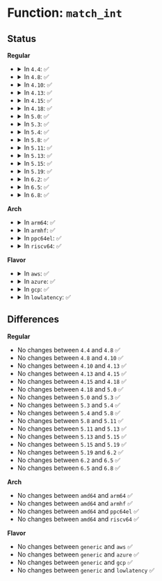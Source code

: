 # Function: <code>match_int</code>

## Status
<b>Regular</b>
<ul>
<li>
<details>
<summary>In <code>4.4</code>: ✅</summary>

```c
int match_int(substring_t *s, int *result);
```

**Collision:** Unique Global

**Inline:** No

**Transformation:** False

**Instances:**

```
In lib/parser.c (ffffffff813f84d0)
Location: lib/parser.c:163
Inline: False
Direct callers:
  - fs/proc/root.c:proc_parse_options
  - fs/proc/root.c:proc_parse_options
  - fs/devpts/inode.c:parse_mount_options
  - fs/devpts/inode.c:parse_mount_options
  - fs/devpts/inode.c:parse_mount_options
  - fs/ext4/super.c:handle_mount_opt
  - fs/fat/inode.c:parse_options
  - fs/fat/inode.c:parse_options
  - fs/fat/inode.c:parse_options
  - fs/fat/inode.c:parse_options
  - fs/fuse/inode.c:fuse_fill_super
  - fs/fuse/inode.c:fuse_fill_super
  - fs/fuse/inode.c:fuse_fill_super
  - fs/debugfs/inode.c:debugfs_parse_options
  - fs/debugfs/inode.c:debugfs_parse_options
  - fs/tracefs/inode.c:tracefs_parse_options
  - fs/tracefs/inode.c:tracefs_parse_options
  - fs/pstore/inode.c:parse_options
```
**Symbols:**

```
ffffffff813f84d0-ffffffff813f84dd: match_int (STB_GLOBAL)
```
</details>
</li>
<li>
<details>
<summary>In <code>4.8</code>: ✅</summary>

```c
int match_int(substring_t *s, int *result);
```

**Collision:** Unique Global

**Inline:** No

**Transformation:** False

**Instances:**

```
In lib/parser.c (ffffffff8143f370)
Location: lib/parser.c:163
Inline: False
Direct callers:
  - fs/proc/root.c:proc_parse_options
  - fs/proc/root.c:proc_parse_options
  - fs/devpts/inode.c:parse_mount_options
  - fs/devpts/inode.c:parse_mount_options
  - fs/devpts/inode.c:parse_mount_options
  - fs/ext4/super.c:handle_mount_opt
  - fs/fat/inode.c:parse_options
  - fs/fat/inode.c:parse_options
  - fs/fat/inode.c:parse_options
  - fs/fat/inode.c:parse_options
  - fs/fuse/inode.c:fuse_fill_super
  - fs/fuse/inode.c:fuse_fill_super
  - fs/fuse/inode.c:fuse_fill_super
  - fs/debugfs/inode.c:debugfs_parse_options
  - fs/debugfs/inode.c:debugfs_parse_options
  - fs/tracefs/inode.c:tracefs_parse_options
  - fs/tracefs/inode.c:tracefs_parse_options
  - fs/pstore/inode.c:parse_options
```
**Symbols:**

```
ffffffff8143f370-ffffffff8143f37d: match_int (STB_GLOBAL)
```
</details>
</li>
<li>
<details>
<summary>In <code>4.10</code>: ✅</summary>

```c
int match_int(substring_t *s, int *result);
```

**Collision:** Unique Global

**Inline:** No

**Transformation:** False

**Instances:**

```
In lib/parser.c (ffffffff8145c3c0)
Location: lib/parser.c:193
Inline: False
Direct callers:
  - fs/proc/root.c:proc_parse_options
  - fs/proc/root.c:proc_parse_options
  - fs/devpts/inode.c:parse_mount_options
  - fs/devpts/inode.c:parse_mount_options
  - fs/devpts/inode.c:parse_mount_options
  - fs/ext4/super.c:handle_mount_opt
  - fs/fat/inode.c:parse_options
  - fs/fat/inode.c:parse_options
  - fs/fat/inode.c:parse_options
  - fs/fat/inode.c:parse_options
  - fs/fuse/inode.c:fuse_fill_super
  - fs/fuse/inode.c:fuse_fill_super
  - fs/fuse/inode.c:fuse_fill_super
  - fs/debugfs/inode.c:debugfs_parse_options
  - fs/debugfs/inode.c:debugfs_parse_options
  - fs/tracefs/inode.c:tracefs_parse_options
  - fs/tracefs/inode.c:tracefs_parse_options
  - fs/pstore/inode.c:parse_options
```
**Symbols:**

```
ffffffff8145c3c0-ffffffff8145c3cd: match_int (STB_GLOBAL)
```
</details>
</li>
<li>
<details>
<summary>In <code>4.13</code>: ✅</summary>

```c
int match_int(substring_t *s, int *result);
```

**Collision:** Unique Global

**Inline:** No

**Transformation:** False

**Instances:**

```
In lib/parser.c (ffffffff81461890)
Location: lib/parser.c:193
Inline: False
Direct callers:
  - kernel/cgroup/rdma.c:rdmacg_resource_set_max
  - fs/proc/root.c:proc_parse_options
  - fs/proc/root.c:proc_parse_options
  - fs/devpts/inode.c:parse_mount_options
  - fs/devpts/inode.c:parse_mount_options
  - fs/devpts/inode.c:parse_mount_options
  - fs/ext4/super.c:handle_mount_opt
  - fs/fat/inode.c:parse_options
  - fs/fat/inode.c:parse_options
  - fs/fat/inode.c:parse_options
  - fs/fat/inode.c:parse_options
  - fs/fuse/inode.c:fuse_fill_super
  - fs/fuse/inode.c:fuse_fill_super
  - fs/fuse/inode.c:fuse_fill_super
  - fs/debugfs/inode.c:debugfs_parse_options
  - fs/debugfs/inode.c:debugfs_parse_options
  - fs/tracefs/inode.c:tracefs_parse_options
  - fs/tracefs/inode.c:tracefs_parse_options
  - fs/pstore/inode.c:parse_options
```
**Symbols:**

```
ffffffff81461890-ffffffff8146189d: match_int (STB_GLOBAL)
```
</details>
</li>
<li>
<details>
<summary>In <code>4.15</code>: ✅</summary>

```c
int match_int(substring_t *s, int *result);
```

**Collision:** Unique Global

**Inline:** No

**Transformation:** False

**Instances:**

```
In lib/parser.c (ffffffff8148d790)
Location: lib/parser.c:193
Inline: False
Direct callers:
  - kernel/cgroup/rdma.c:rdmacg_resource_set_max
  - fs/proc/root.c:proc_parse_options
  - fs/proc/root.c:proc_parse_options
  - fs/devpts/inode.c:parse_mount_options
  - fs/devpts/inode.c:parse_mount_options
  - fs/devpts/inode.c:parse_mount_options
  - fs/ext4/super.c:handle_mount_opt
  - fs/fat/inode.c:parse_options
  - fs/fat/inode.c:parse_options
  - fs/fat/inode.c:parse_options
  - fs/fat/inode.c:parse_options
  - fs/fuse/inode.c:fuse_fill_super
  - fs/fuse/inode.c:fuse_fill_super
  - fs/fuse/inode.c:fuse_fill_super
  - fs/debugfs/inode.c:debugfs_parse_options
  - fs/debugfs/inode.c:debugfs_parse_options
  - fs/tracefs/inode.c:tracefs_parse_options
  - fs/tracefs/inode.c:tracefs_parse_options
  - fs/pstore/inode.c:parse_options
```
**Symbols:**

```
ffffffff8148d790-ffffffff8148d79d: match_int (STB_GLOBAL)
```
</details>
</li>
<li>
<details>
<summary>In <code>4.18</code>: ✅</summary>

```c
int match_int(substring_t *s, int *result);
```

**Collision:** Unique Global

**Inline:** No

**Transformation:** False

**Instances:**

```
In lib/parser.c (ffffffff814c24e0)
Location: lib/parser.c:193
Inline: False
Direct callers:
  - kernel/cgroup/rdma.c:rdmacg_resource_set_max
  - fs/proc/root.c:proc_parse_options
  - fs/proc/root.c:proc_parse_options
  - fs/devpts/inode.c:parse_mount_options
  - fs/devpts/inode.c:parse_mount_options
  - fs/devpts/inode.c:parse_mount_options
  - fs/ext4/super.c:handle_mount_opt
  - fs/fat/inode.c:parse_options
  - fs/fat/inode.c:parse_options
  - fs/fat/inode.c:parse_options
  - fs/fat/inode.c:parse_options
  - fs/fuse/inode.c:fuse_fill_super
  - fs/fuse/inode.c:fuse_fill_super
  - fs/fuse/inode.c:fuse_fill_super
  - fs/debugfs/inode.c:debugfs_parse_options
  - fs/debugfs/inode.c:debugfs_parse_options
  - fs/tracefs/inode.c:tracefs_parse_options
  - fs/tracefs/inode.c:tracefs_parse_options
  - fs/pstore/inode.c:parse_options
```
**Symbols:**

```
ffffffff814c24e0-ffffffff814c24f4: match_int (STB_GLOBAL)
```
</details>
</li>
<li>
<details>
<summary>In <code>5.0</code>: ✅</summary>

```c
int match_int(substring_t *s, int *result);
```

**Collision:** Unique Global

**Inline:** No

**Transformation:** False

**Instances:**

```
In lib/parser.c (ffffffff814d6ba0)
Location: lib/parser.c:187
Inline: False
Direct callers:
  - kernel/cgroup/rdma.c:rdmacg_resource_set_max
  - fs/proc/root.c:proc_parse_options
  - fs/proc/root.c:proc_parse_options
  - fs/devpts/inode.c:parse_mount_options
  - fs/devpts/inode.c:parse_mount_options
  - fs/devpts/inode.c:parse_mount_options
  - fs/ext4/super.c:handle_mount_opt
  - fs/fat/inode.c:parse_options
  - fs/fat/inode.c:parse_options
  - fs/fat/inode.c:parse_options
  - fs/fat/inode.c:parse_options
  - fs/fuse/inode.c:fuse_fill_super
  - fs/fuse/inode.c:fuse_fill_super
  - fs/fuse/inode.c:fuse_fill_super
  - fs/debugfs/inode.c:debugfs_parse_options
  - fs/debugfs/inode.c:debugfs_parse_options
  - fs/tracefs/inode.c:tracefs_parse_options
  - fs/tracefs/inode.c:tracefs_parse_options
  - fs/pstore/inode.c:parse_options
```
**Symbols:**

```
ffffffff814d6ba0-ffffffff814d6bb7: match_int (STB_GLOBAL)
```
</details>
</li>
<li>
<details>
<summary>In <code>5.3</code>: ✅</summary>

```c
int match_int(substring_t *s, int *result);
```

**Collision:** Unique Global

**Inline:** No

**Transformation:** False

**Instances:**

```
In lib/parser.c (ffffffff815029e0)
Location: lib/parser.c:185
Inline: False
Direct callers:
  - kernel/cgroup/rdma.c:rdmacg_resource_set_max
  - fs/devpts/inode.c:parse_mount_options
  - fs/devpts/inode.c:parse_mount_options
  - fs/devpts/inode.c:parse_mount_options
  - fs/ext4/super.c:handle_mount_opt
  - fs/fat/inode.c:parse_options
  - fs/fat/inode.c:parse_options
  - fs/fat/inode.c:parse_options
  - fs/fat/inode.c:parse_options
  - fs/unicode/utf8-core.c:utf8_parse_version
  - fs/unicode/utf8-core.c:utf8_parse_version
  - fs/unicode/utf8-core.c:utf8_parse_version
  - fs/fuse/inode.c:fuse_fill_super
  - fs/fuse/inode.c:fuse_fill_super
  - fs/fuse/inode.c:fuse_fill_super
  - fs/debugfs/inode.c:debugfs_parse_options
  - fs/debugfs/inode.c:debugfs_parse_options
  - fs/tracefs/inode.c:tracefs_parse_options
  - fs/tracefs/inode.c:tracefs_parse_options
  - fs/pstore/inode.c:parse_options
```
**Symbols:**

```
ffffffff815029e0-ffffffff815029f7: match_int (STB_GLOBAL)
```
</details>
</li>
<li>
<details>
<summary>In <code>5.4</code>: ✅</summary>

```c
int match_int(substring_t *s, int *result);
```

**Collision:** Unique Global

**Inline:** No

**Transformation:** False

**Instances:**

```
In lib/parser.c (ffffffff81520980)
Location: lib/parser.c:185
Inline: False
Direct callers:
  - kernel/cgroup/rdma.c:rdmacg_resource_set_max
  - fs/devpts/inode.c:parse_mount_options
  - fs/devpts/inode.c:parse_mount_options
  - fs/devpts/inode.c:parse_mount_options
  - fs/ext4/super.c:handle_mount_opt
  - fs/fat/inode.c:parse_options
  - fs/fat/inode.c:parse_options
  - fs/fat/inode.c:parse_options
  - fs/fat/inode.c:parse_options
  - fs/unicode/utf8-core.c:utf8_load
  - fs/unicode/utf8-core.c:utf8_load
  - fs/unicode/utf8-core.c:utf8_load
  - fs/debugfs/inode.c:debugfs_parse_options
  - fs/debugfs/inode.c:debugfs_parse_options
  - fs/tracefs/inode.c:tracefs_parse_options
  - fs/tracefs/inode.c:tracefs_parse_options
  - fs/pstore/inode.c:parse_options
```
**Symbols:**

```
ffffffff81520980-ffffffff81520997: match_int (STB_GLOBAL)
```
</details>
</li>
<li>
<details>
<summary>In <code>5.8</code>: ✅</summary>

```c
int match_int(substring_t *s, int *result);
```

**Collision:** Unique Global

**Inline:** No

**Transformation:** False

**Instances:**

```
In lib/parser.c (ffffffff81583be0)
Location: lib/parser.c:185
Inline: False
Direct callers:
  - kernel/cgroup/rdma.c:parse_resource
  - fs/devpts/inode.c:parse_mount_options
  - fs/devpts/inode.c:parse_mount_options
  - fs/devpts/inode.c:parse_mount_options
  - fs/ext4/super.c:handle_mount_opt
  - fs/fat/inode.c:parse_options
  - fs/fat/inode.c:parse_options
  - fs/fat/inode.c:parse_options
  - fs/fat/inode.c:parse_options
  - fs/unicode/utf8-core.c:utf8_load
  - fs/unicode/utf8-core.c:utf8_load
  - fs/unicode/utf8-core.c:utf8_load
  - fs/debugfs/inode.c:debugfs_parse_options
  - fs/debugfs/inode.c:debugfs_parse_options
  - fs/tracefs/inode.c:tracefs_parse_options
  - fs/tracefs/inode.c:tracefs_parse_options
  - fs/pstore/inode.c:parse_options
```
**Symbols:**

```
ffffffff81583be0-ffffffff81583bed: match_int (STB_GLOBAL)
```
</details>
</li>
<li>
<details>
<summary>In <code>5.11</code>: ✅</summary>

```c
int match_int(substring_t *s, int *result);
```

**Collision:** Unique Global

**Inline:** No

**Transformation:** False

**Instances:**

```
In lib/parser.c (ffffffff815a0a60)
Location: lib/parser.c:185
Inline: False
Direct callers:
  - kernel/cgroup/rdma.c:parse_resource
  - fs/devpts/inode.c:parse_mount_options
  - fs/devpts/inode.c:parse_mount_options
  - fs/devpts/inode.c:parse_mount_options
  - fs/ext4/super.c:handle_mount_opt
  - fs/fat/inode.c:parse_options
  - fs/fat/inode.c:parse_options
  - fs/fat/inode.c:parse_options
  - fs/fat/inode.c:parse_options
  - fs/unicode/utf8-core.c:utf8_load
  - fs/unicode/utf8-core.c:utf8_load
  - fs/unicode/utf8-core.c:utf8_load
  - fs/debugfs/inode.c:debugfs_parse_options
  - fs/debugfs/inode.c:debugfs_parse_options
  - fs/tracefs/inode.c:tracefs_parse_options
  - fs/tracefs/inode.c:tracefs_parse_options
  - fs/pstore/inode.c:parse_options
```
**Symbols:**

```
ffffffff815a0a60-ffffffff815a0a6d: match_int (STB_GLOBAL)
```
</details>
</li>
<li>
<details>
<summary>In <code>5.13</code>: ✅</summary>

```c
int match_int(substring_t *s, int *result);
```

**Collision:** Unique Global

**Inline:** No

**Transformation:** False

**Instances:**

```
In lib/parser.c (ffffffff815a78b0)
Location: lib/parser.c:190
Inline: False
Direct callers:
  - kernel/cgroup/rdma.c:rdmacg_parse_limits
  - fs/devpts/inode.c:parse_mount_options
  - fs/devpts/inode.c:parse_mount_options
  - fs/devpts/inode.c:parse_mount_options
  - fs/ext4/super.c:handle_mount_opt
  - fs/fat/inode.c:parse_options
  - fs/fat/inode.c:parse_options
  - fs/fat/inode.c:parse_options
  - fs/fat/inode.c:parse_options
  - fs/unicode/utf8-core.c:utf8_load
  - fs/unicode/utf8-core.c:utf8_load
  - fs/unicode/utf8-core.c:utf8_load
  - fs/debugfs/inode.c:debugfs_parse_options
  - fs/debugfs/inode.c:debugfs_parse_options
  - fs/tracefs/inode.c:tracefs_parse_options
  - fs/tracefs/inode.c:tracefs_parse_options
  - fs/pstore/inode.c:parse_options
```
**Symbols:**

```
ffffffff815a78b0-ffffffff815a78bd: match_int (STB_GLOBAL)
```
</details>
</li>
<li>
<details>
<summary>In <code>5.15</code>: ✅</summary>

```c
int match_int(substring_t *s, int *result);
```

**Collision:** Unique Global

**Inline:** No

**Transformation:** False

**Instances:**

```
In lib/parser.c (ffffffff816107f0)
Location: lib/parser.c:191
Inline: False
Direct callers:
  - kernel/cgroup/rdma.c:rdmacg_parse_limits
  - fs/devpts/inode.c:parse_mount_options
  - fs/devpts/inode.c:parse_mount_options
  - fs/devpts/inode.c:parse_mount_options
  - fs/ext4/super.c:handle_mount_opt
  - fs/fat/inode.c:parse_options
  - fs/fat/inode.c:parse_options
  - fs/fat/inode.c:parse_options
  - fs/fat/inode.c:parse_options
  - fs/unicode/utf8-core.c:utf8_load
  - fs/unicode/utf8-core.c:utf8_load
  - fs/unicode/utf8-core.c:utf8_load
  - fs/debugfs/inode.c:debugfs_parse_options
  - fs/debugfs/inode.c:debugfs_parse_options
  - fs/tracefs/inode.c:tracefs_parse_options
  - fs/tracefs/inode.c:tracefs_parse_options
  - fs/pstore/inode.c:parse_options
```
**Symbols:**

```
ffffffff816107f0-ffffffff816107fd: match_int (STB_GLOBAL)
```
</details>
</li>
<li>
<details>
<summary>In <code>5.19</code>: ✅</summary>

```c
int match_int(substring_t *s, int *result);
```

**Collision:** Unique Global

**Inline:** No

**Transformation:** False

**Instances:**

```
In lib/parser.c (ffffffff816dccb0)
Location: lib/parser.c:191
Inline: False
Direct callers:
  - kernel/cgroup/rdma.c:rdmacg_parse_limits
  - fs/devpts/inode.c:parse_mount_options
  - fs/devpts/inode.c:parse_mount_options
  - fs/devpts/inode.c:parse_mount_options
  - fs/fat/inode.c:parse_options
  - fs/fat/inode.c:parse_options
  - fs/fat/inode.c:parse_options
  - fs/fat/inode.c:parse_options
  - fs/debugfs/inode.c:debugfs_parse_options
  - fs/debugfs/inode.c:debugfs_parse_options
  - fs/tracefs/inode.c:tracefs_parse_options
  - fs/tracefs/inode.c:tracefs_parse_options
  - fs/pstore/inode.c:parse_options
```
**Symbols:**

```
ffffffff816dccb0-ffffffff816dccc7: match_int (STB_GLOBAL)
```
</details>
</li>
<li>
<details>
<summary>In <code>6.2</code>: ✅</summary>

```c
int match_int(substring_t *s, int *result);
```

**Collision:** Unique Global

**Inline:** No

**Transformation:** False

**Instances:**

```
In lib/parser.c (ffffffff817cc930)
Location: lib/parser.c:194
Inline: False
Direct callers:
  - kernel/cgroup/rdma.c:rdmacg_parse_limits
  - fs/devpts/inode.c:parse_mount_options
  - fs/devpts/inode.c:parse_mount_options
  - fs/devpts/inode.c:parse_mount_options
  - fs/fat/inode.c:parse_options
  - fs/fat/inode.c:parse_options
  - fs/fat/inode.c:parse_options
  - fs/fat/inode.c:parse_options
  - fs/debugfs/inode.c:debugfs_parse_options
  - fs/debugfs/inode.c:debugfs_parse_options
  - fs/tracefs/inode.c:tracefs_parse_options
  - fs/tracefs/inode.c:tracefs_parse_options
  - fs/pstore/inode.c:parse_options
```
**Symbols:**

```
ffffffff817cc930-ffffffff817cc947: match_int (STB_GLOBAL)
```
</details>
</li>
<li>
<details>
<summary>In <code>6.5</code>: ✅</summary>

```c
int match_int(substring_t *s, int *result);
```

**Collision:** Unique Global

**Inline:** No

**Transformation:** False

**Instances:**

```
In lib/parser.c (ffffffff8180ad40)
Location: lib/parser.c:194
Inline: False
Direct callers:
  - kernel/cgroup/rdma.c:parse_resource
  - fs/devpts/inode.c:parse_mount_options
  - fs/devpts/inode.c:parse_mount_options
  - fs/devpts/inode.c:parse_mount_options
  - fs/fat/inode.c:parse_options
  - fs/fat/inode.c:parse_options
  - fs/fat/inode.c:parse_options
  - fs/fat/inode.c:parse_options
  - fs/debugfs/inode.c:debugfs_parse_options
  - fs/debugfs/inode.c:debugfs_parse_options
  - fs/tracefs/inode.c:tracefs_parse_options
  - fs/tracefs/inode.c:tracefs_parse_options
  - fs/pstore/inode.c:parse_options
```
**Symbols:**

```
ffffffff8180ad40-ffffffff8180ad57: match_int (STB_GLOBAL)
```
</details>
</li>
<li>
<details>
<summary>In <code>6.8</code>: ✅</summary>

```c
int match_int(substring_t *s, int *result);
```

**Collision:** Unique Global

**Inline:** No

**Transformation:** False

**Instances:**

```
In lib/parser.c (ffffffff81851520)
Location: lib/parser.c:194
Inline: False
Direct callers:
  - kernel/cgroup/rdma.c:parse_resource
  - fs/devpts/inode.c:parse_mount_options
  - fs/devpts/inode.c:parse_mount_options
  - fs/devpts/inode.c:parse_mount_options
  - fs/fat/inode.c:parse_options
  - fs/fat/inode.c:parse_options
  - fs/fat/inode.c:parse_options
  - fs/fat/inode.c:parse_options
  - fs/debugfs/inode.c:debugfs_parse_options
  - fs/debugfs/inode.c:debugfs_parse_options
  - fs/tracefs/inode.c:tracefs_parse_options
  - fs/tracefs/inode.c:tracefs_parse_options
  - fs/pstore/inode.c:parse_options
```
**Symbols:**

```
ffffffff81851520-ffffffff81851537: match_int (STB_GLOBAL)
```
</details>
</li>
</ul>
<b>Arch</b>
<ul>
<li>
<details>
<summary>In <code>arm64</code>: ✅</summary>

```c
int match_int(substring_t *s, int *result);
```

**Collision:** Unique Global

**Inline:** No

**Transformation:** False

**Instances:**

```
In lib/parser.c (ffff800010629eb8)
Location: lib/parser.c:185
Inline: False
Direct callers:
  - kernel/cgroup/rdma.c:rdmacg_resource_set_max
  - fs/devpts/inode.c:parse_mount_options
  - fs/devpts/inode.c:parse_mount_options
  - fs/devpts/inode.c:parse_mount_options
  - fs/ext4/super.c:handle_mount_opt
  - fs/fat/inode.c:parse_options
  - fs/fat/inode.c:parse_options
  - fs/fat/inode.c:parse_options
  - fs/fat/inode.c:parse_options
  - fs/unicode/utf8-core.c:utf8_load
  - fs/unicode/utf8-core.c:utf8_load
  - fs/unicode/utf8-core.c:utf8_load
  - fs/debugfs/inode.c:debugfs_parse_options
  - fs/debugfs/inode.c:debugfs_parse_options
  - fs/tracefs/inode.c:tracefs_parse_options
  - fs/tracefs/inode.c:tracefs_parse_options
  - fs/pstore/inode.c:parse_options
```
**Symbols:**

```
ffff800010629eb8-ffff800010629ed8: match_int (STB_GLOBAL)
```
</details>
</li>
<li>
<details>
<summary>In <code>armhf</code>: ✅</summary>

```c
int match_int(substring_t *s, int *result);
```

**Collision:** Unique Global

**Inline:** No

**Transformation:** False

**Instances:**

```
In lib/parser.c (c07d1184)
Location: lib/parser.c:185
Inline: False
Direct callers:
  - kernel/cgroup/rdma.c:rdmacg_resource_set_max
  - fs/devpts/inode.c:parse_mount_options
  - fs/devpts/inode.c:parse_mount_options
  - fs/devpts/inode.c:parse_mount_options
  - fs/ext4/super.c:handle_mount_opt
  - fs/fat/inode.c:parse_options
  - fs/fat/inode.c:parse_options
  - fs/fat/inode.c:parse_options
  - fs/fat/inode.c:parse_options
  - fs/unicode/utf8-core.c:utf8_load
  - fs/unicode/utf8-core.c:utf8_load
  - fs/unicode/utf8-core.c:utf8_load
  - fs/debugfs/inode.c:debugfs_parse_options
  - fs/debugfs/inode.c:debugfs_parse_options
  - fs/tracefs/inode.c:tracefs_parse_options
  - fs/tracefs/inode.c:tracefs_parse_options
  - fs/pstore/inode.c:parse_options
```
**Symbols:**

```
c07d1184-c07d119c: match_int (STB_GLOBAL)
```
</details>
</li>
<li>
<details>
<summary>In <code>ppc64el</code>: ✅</summary>

```c
int match_int(substring_t *s, int *result);
```

**Collision:** Unique Global

**Inline:** No

**Transformation:** False

**Instances:**

```
In lib/parser.c (c0000000007cbc80)
Location: lib/parser.c:185
Inline: False
Direct callers:
  - kernel/cgroup/rdma.c:rdmacg_resource_set_max
  - fs/devpts/inode.c:parse_mount_options
  - fs/devpts/inode.c:parse_mount_options
  - fs/devpts/inode.c:parse_mount_options
  - fs/ext4/super.c:handle_mount_opt
  - fs/fat/inode.c:parse_options
  - fs/fat/inode.c:parse_options
  - fs/fat/inode.c:parse_options
  - fs/fat/inode.c:parse_options
  - fs/unicode/utf8-core.c:utf8_load
  - fs/unicode/utf8-core.c:utf8_load
  - fs/unicode/utf8-core.c:utf8_load
  - fs/debugfs/inode.c:debugfs_parse_options
  - fs/debugfs/inode.c:debugfs_parse_options
  - fs/tracefs/inode.c:tracefs_parse_options
  - fs/tracefs/inode.c:tracefs_parse_options
  - fs/pstore/inode.c:parse_options
```
**Symbols:**

```
c0000000007cbc80-c0000000007cbc9c: match_int (STB_GLOBAL)
```
</details>
</li>
<li>
<details>
<summary>In <code>riscv64</code>: ✅</summary>

```c
int match_int(substring_t *s, int *result);
```

**Collision:** Unique Global

**Inline:** No

**Transformation:** False

**Instances:**

```
In lib/parser.c (ffffffe00045a99c)
Location: lib/parser.c:185
Inline: False
Direct callers:
  - kernel/cgroup/rdma.c:rdmacg_resource_set_max
  - fs/devpts/inode.c:parse_mount_options
  - fs/devpts/inode.c:parse_mount_options
  - fs/devpts/inode.c:parse_mount_options
  - fs/ext4/super.c:handle_mount_opt
  - fs/fat/inode.c:parse_options
  - fs/fat/inode.c:parse_options
  - fs/fat/inode.c:parse_options
  - fs/fat/inode.c:parse_options
  - fs/unicode/utf8-core.c:utf8_load
  - fs/unicode/utf8-core.c:utf8_load
  - fs/unicode/utf8-core.c:utf8_load
  - fs/debugfs/inode.c:debugfs_parse_options
  - fs/debugfs/inode.c:debugfs_parse_options
  - fs/tracefs/inode.c:tracefs_parse_options
  - fs/tracefs/inode.c:tracefs_parse_options
  - fs/pstore/inode.c:parse_options
```
**Symbols:**

```
ffffffe00045a99c-ffffffe00045a9be: match_int (STB_GLOBAL)
```
</details>
</li>
</ul>
<b>Flavor</b>
<ul>
<li>
<details>
<summary>In <code>aws</code>: ✅</summary>

```c
int match_int(substring_t *s, int *result);
```

**Collision:** Unique Global

**Inline:** No

**Transformation:** False

**Instances:**

```
In lib/parser.c (ffffffff81518f60)
Location: lib/parser.c:185
Inline: False
Direct callers:
  - kernel/cgroup/rdma.c:rdmacg_resource_set_max
  - fs/devpts/inode.c:parse_mount_options
  - fs/devpts/inode.c:parse_mount_options
  - fs/devpts/inode.c:parse_mount_options
  - fs/ext4/super.c:handle_mount_opt
  - fs/fat/inode.c:parse_options
  - fs/fat/inode.c:parse_options
  - fs/fat/inode.c:parse_options
  - fs/fat/inode.c:parse_options
  - fs/unicode/utf8-core.c:utf8_load
  - fs/unicode/utf8-core.c:utf8_load
  - fs/unicode/utf8-core.c:utf8_load
  - fs/debugfs/inode.c:debugfs_parse_options
  - fs/debugfs/inode.c:debugfs_parse_options
  - fs/tracefs/inode.c:tracefs_parse_options
  - fs/tracefs/inode.c:tracefs_parse_options
  - fs/pstore/inode.c:parse_options
```
**Symbols:**

```
ffffffff81518f60-ffffffff81518f77: match_int (STB_GLOBAL)
```
</details>
</li>
<li>
<details>
<summary>In <code>azure</code>: ✅</summary>

```c
int match_int(substring_t *s, int *result);
```

**Collision:** Unique Global

**Inline:** No

**Transformation:** False

**Instances:**

```
In lib/parser.c (ffffffff81509260)
Location: lib/parser.c:185
Inline: False
Direct callers:
  - kernel/cgroup/rdma.c:rdmacg_resource_set_max
  - fs/devpts/inode.c:parse_mount_options
  - fs/devpts/inode.c:parse_mount_options
  - fs/devpts/inode.c:parse_mount_options
  - fs/ext4/super.c:handle_mount_opt
  - fs/fat/inode.c:parse_options
  - fs/fat/inode.c:parse_options
  - fs/fat/inode.c:parse_options
  - fs/fat/inode.c:parse_options
  - fs/unicode/utf8-core.c:utf8_load
  - fs/unicode/utf8-core.c:utf8_load
  - fs/unicode/utf8-core.c:utf8_load
  - fs/debugfs/inode.c:debugfs_parse_options
  - fs/debugfs/inode.c:debugfs_parse_options
  - fs/tracefs/inode.c:tracefs_parse_options
  - fs/tracefs/inode.c:tracefs_parse_options
  - fs/pstore/inode.c:parse_options
```
**Symbols:**

```
ffffffff81509260-ffffffff81509277: match_int (STB_GLOBAL)
```
</details>
</li>
<li>
<details>
<summary>In <code>gcp</code>: ✅</summary>

```c
int match_int(substring_t *s, int *result);
```

**Collision:** Unique Global

**Inline:** No

**Transformation:** False

**Instances:**

```
In lib/parser.c (ffffffff81514ff0)
Location: lib/parser.c:185
Inline: False
Direct callers:
  - kernel/cgroup/rdma.c:rdmacg_resource_set_max
  - fs/devpts/inode.c:parse_mount_options
  - fs/devpts/inode.c:parse_mount_options
  - fs/devpts/inode.c:parse_mount_options
  - fs/ext4/super.c:handle_mount_opt
  - fs/fat/inode.c:parse_options
  - fs/fat/inode.c:parse_options
  - fs/fat/inode.c:parse_options
  - fs/fat/inode.c:parse_options
  - fs/debugfs/inode.c:debugfs_parse_options
  - fs/debugfs/inode.c:debugfs_parse_options
  - fs/tracefs/inode.c:tracefs_parse_options
  - fs/tracefs/inode.c:tracefs_parse_options
  - fs/pstore/inode.c:parse_options
```
**Symbols:**

```
ffffffff81514ff0-ffffffff81515007: match_int (STB_GLOBAL)
```
</details>
</li>
<li>
<details>
<summary>In <code>lowlatency</code>: ✅</summary>

```c
int match_int(substring_t *s, int *result);
```

**Collision:** Unique Global

**Inline:** No

**Transformation:** False

**Instances:**

```
In lib/parser.c (ffffffff8152e760)
Location: lib/parser.c:185
Inline: False
Direct callers:
  - kernel/cgroup/rdma.c:rdmacg_resource_set_max
  - fs/devpts/inode.c:parse_mount_options
  - fs/devpts/inode.c:parse_mount_options
  - fs/devpts/inode.c:parse_mount_options
  - fs/ext4/super.c:handle_mount_opt
  - fs/fat/inode.c:parse_options
  - fs/fat/inode.c:parse_options
  - fs/fat/inode.c:parse_options
  - fs/fat/inode.c:parse_options
  - fs/unicode/utf8-core.c:utf8_load
  - fs/unicode/utf8-core.c:utf8_load
  - fs/unicode/utf8-core.c:utf8_load
  - fs/debugfs/inode.c:debugfs_parse_options
  - fs/debugfs/inode.c:debugfs_parse_options
  - fs/tracefs/inode.c:tracefs_parse_options
  - fs/tracefs/inode.c:tracefs_parse_options
  - fs/pstore/inode.c:parse_options
```
**Symbols:**

```
ffffffff8152e760-ffffffff8152e777: match_int (STB_GLOBAL)
```
</details>
</li>
</ul>

## Differences
<b>Regular</b>
<ul>
<li>
No changes between <code>4.4</code> and <code>4.8</code> ✅
</li>
<li>
No changes between <code>4.8</code> and <code>4.10</code> ✅
</li>
<li>
No changes between <code>4.10</code> and <code>4.13</code> ✅
</li>
<li>
No changes between <code>4.13</code> and <code>4.15</code> ✅
</li>
<li>
No changes between <code>4.15</code> and <code>4.18</code> ✅
</li>
<li>
No changes between <code>4.18</code> and <code>5.0</code> ✅
</li>
<li>
No changes between <code>5.0</code> and <code>5.3</code> ✅
</li>
<li>
No changes between <code>5.3</code> and <code>5.4</code> ✅
</li>
<li>
No changes between <code>5.4</code> and <code>5.8</code> ✅
</li>
<li>
No changes between <code>5.8</code> and <code>5.11</code> ✅
</li>
<li>
No changes between <code>5.11</code> and <code>5.13</code> ✅
</li>
<li>
No changes between <code>5.13</code> and <code>5.15</code> ✅
</li>
<li>
No changes between <code>5.15</code> and <code>5.19</code> ✅
</li>
<li>
No changes between <code>5.19</code> and <code>6.2</code> ✅
</li>
<li>
No changes between <code>6.2</code> and <code>6.5</code> ✅
</li>
<li>
No changes between <code>6.5</code> and <code>6.8</code> ✅
</li>
</ul>
<b>Arch</b>
<ul>
<li>
No changes between <code>amd64</code> and <code>arm64</code> ✅
</li>
<li>
No changes between <code>amd64</code> and <code>armhf</code> ✅
</li>
<li>
No changes between <code>amd64</code> and <code>ppc64el</code> ✅
</li>
<li>
No changes between <code>amd64</code> and <code>riscv64</code> ✅
</li>
</ul>
<b>Flavor</b>
<ul>
<li>
No changes between <code>generic</code> and <code>aws</code> ✅
</li>
<li>
No changes between <code>generic</code> and <code>azure</code> ✅
</li>
<li>
No changes between <code>generic</code> and <code>gcp</code> ✅
</li>
<li>
No changes between <code>generic</code> and <code>lowlatency</code> ✅
</li>
</ul>
